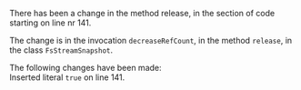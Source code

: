 There has been a change in the method release, in the section of code starting on line nr 141.
  
The change is in the invocation ```decreaseRefCount```, in the method ```release```, in the class ```FsStreamSnapshot```.
  
The following changes have been made:  
Inserted literal ```true``` on line 141.  

